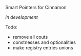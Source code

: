 
Smart Pointers for Cinnamon

_in development_

Todo:
- remove all couts
- constnesses and optionalities
- make registry entries unions
